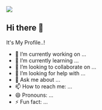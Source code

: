 <img src="https://capsule-render.vercel.app/api?type=waving&color=timeAuto&height=120&section=header" />

## Hi there 👋
It's My Profile..!
- 🔭 I’m currently working on ...
- 🌱 I’m currently learning ...
- 👯 I’m looking to collaborate on ...
- 🤔 I’m looking for help with ...
- 💬 Ask me about ...
- 📫 How to reach me: ...
- 😄 Pronouns: ...
- ⚡ Fun fact: ...

